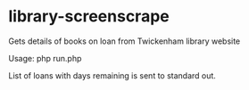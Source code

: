 library-screenscrape
====================

Gets details of books on loan from Twickenham library website

Usage: php run.php <membership-no> <password>

List of loans with days remaining is sent to standard out.
